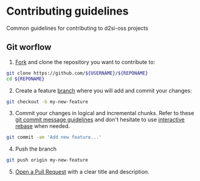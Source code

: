 # Contributing guidelines
Common guidelines for contributing to d2si-oss projects

## Git worflow

1. [Fork](https://help.github.com/articles/fork-a-repo) and clone the
repository you want to contribute to:

```bash
git clone https://github.com/${USERNAME}/${REPONAME}
cd ${REPONAME}
```

2. Create a feature
[branch](https://help.github.com/articles/creating-and-deleting-branches-within-your-repository)
where you will add and commit your changes:

```bash
git checkout -b my-new-feature
```

3. Commit your changes in logical and incremental chunks.
Refer to these
[git commit message guidelines](http://tbaggery.com/2008/04/19/a-note-about-git-commit-messages.html)
and don't hesitate to use
[interactive rebase](https://help.github.com/articles/about-git-rebase)
when needed.

```bash
git commit -am 'Add new feature...'
```

4. Push the branch

```bash
git push origin my-new-feature
```

5. [Open a Pull Request](https://help.github.com/articles/about-pull-requests)
with a clear title and description.
